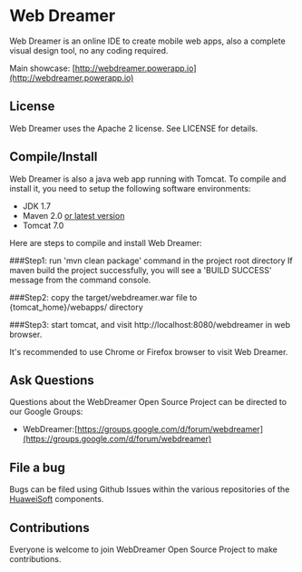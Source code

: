 # Web Dreamer

Web Dreamer is an online IDE to create mobile web apps, also a complete visual design tool, no any coding required.

Main showcase: [http://webdreamer.powerapp.io](http://webdreamer.powerapp.io)

## License

Web Dreamer uses the Apache 2 license. See LICENSE for details.

## Compile/Install
Web Dreamer is also a java web app running with Tomcat. To compile and install it, you need to setup the following software environments:

 - JDK 1.7
 - Maven 2.0 [or latest version](http://maven.apache.org/)
 - Tomcat 7.0

Here are steps to compile and install Web Dreamer:

###Step1: run 'mvn clean package' command in the project root directory
If maven build the project successfully, you will see a 'BUILD SUCCESS' message from the command console.

###Step2: copy the target/webdreamer.war file to {tomcat_home}/webapps/ directory

###Step3: start tomcat, and visit http://localhost:8080/webdreamer in web browser.

It's recommended to use Chrome or Firefox browser to visit Web Dreamer.


## Ask Questions

Questions about the WebDreamer Open Source Project can be directed to our Google Groups:

* WebDreamer:[https://groups.google.com/d/forum/webdreamer](https://groups.google.com/d/forum/webdreamer)

## File a bug

Bugs can be filed using Github Issues within the various repositories of the [HuaweiSoft](http://github.com/HuaweiSoft) components.

## Contributions

Everyone is welcome to join WebDreamer Open Source Project to make contributions.